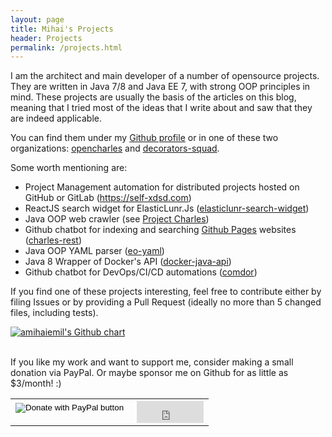 ```yaml
---
layout: page
title: Mihai's Projects
header: Projects
permalink: /projects.html
---
```


I am the architect and main developer of a number of opensource projects. They are
written in Java 7/8 and Java EE 7, with strong OOP principles in mind. These projects are usually the basis of
the articles on this blog, meaning that I tried most of the ideas that I write about and saw that they are indeed applicable.

You can find them under my [Github profile](https://github.com/amihaiemil) or in one of these two organizations: [opencharles](https://github.com/opencharles) and [decorators-squad](https://github.com/decorators-squad).

Some worth mentioning are:

  * Project Management automation for distributed projects hosted on GitHub or GitLab (https://self-xdsd.com)
  * ReactJS search widget for ElasticLunr.Js ([elasticlunr-search-widget](https://github.com/amihaiemil/elasticlunr-search-widget))
  * Java OOP web crawler (see [Project Charles](https://amihaiemil.github.io/2016/12/05/project-charles.html))
  * Github chatbot for indexing and searching [Github Pages](https://pages.github.com/) websites ([charles-rest](https://github.com/opencharles/charles-rest))
  * Java OOP YAML parser ([eo-yaml](https://github.com/decorators-squad/eo-yaml))
  * Java 8 Wrapper of Docker's API ([docker-java-api](https://github.com/amihaiemil/docker-java-api))
  * Github chatbot for DevOps/CI/CD automations ([comdor](https://github.com/amihaiemil/comdor))

If you find one of these projects interesting, feel free to contribute
either by filing Issues or by providing a Pull Request (ideally no more than 5 changed files, including tests).

<a href="https://www.github.com/amihaiemil" target="_blank"><img src="https://ghchart.rshah.org/amihaiemil" title="My Github contributions chart" alt="amihaiemil's Github chart" /></a>

<link rel="stylesheet" href="//cdnjs.cloudflare.com/ajax/libs/octicons/2.0.2/octicons.min.css">
<link rel="stylesheet" href="/css/github-activity-0.1.5.min.css">

<script type="text/javascript" src="//cdnjs.cloudflare.com/ajax/libs/mustache.js/0.7.2/mustache.min.js"></script>
<script type="text/javascript" src="/js/github-activity-0.1.5.min.js"></script>

<div id="feed">
</div>

<br>
If you like my work and want to support me, consider making a small donation via PayPal.
Or maybe sponsor me on Github for as little as $3/month! :)
<br>

<table>
  <tr>
    <td>
      <form action="https://www.paypal.com/cgi-bin/webscr" method="post" target="_top">
         <input type="hidden" name="cmd" value="_s-xclick" />
         <input type="hidden" name="hosted_button_id" value="U8MANV6YYNVWL"/>
         <input type="image" src="https://www.paypalobjects.com/en_US/i/btn/btn_donateCC_LG.gif" border="0" name="submit" title="PayPal - The safer, easier way to pay online!" alt="Donate with PayPal button" />
        <img alt="" border="0" src="https://www.paypal.com/en_RO/i/scr/pixel.gif" width="1" height="1" />
      </form>
    </td>
    <td>
      <iframe src="https://github.com/sponsors/amihaiemil/button" title="Sponsor amihaiemil" height="35" width="107" style="border: 0;"></iframe>
    </td>
  <tr>

<script>
$(document).ready(
  function() {
    GitHubActivity.feed({
    	username: "amihaiemil",
    	selector: "#feed",
    	limit: 10
    });
  }
);
</script>
